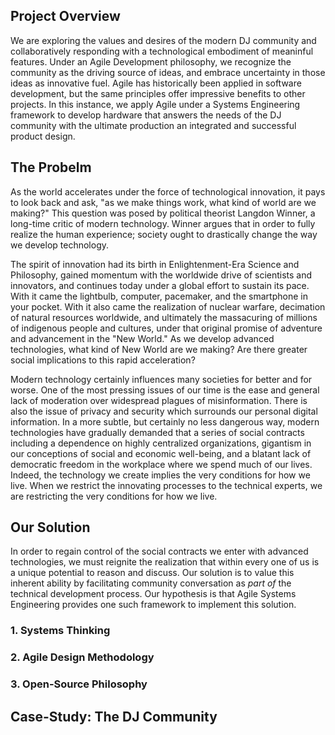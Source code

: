 ## Project Overview

We are exploring the values and desires of the modern DJ community and collaboratively responding with a technological embodiment of meaninful features. Under an Agile Development philosophy, we recognize the community as the driving source of ideas, and embrace uncertainty in those ideas as innovative fuel. Agile has historically been applied in software development, but the same principles offer impressive benefits to other projects. In this instance, we apply Agile under a Systems Engineering framework to develop hardware that answers the needs of the DJ community with the ultimate production an integrated and successful product design.

## The Probelm

As the world accelerates under the force of technological innovation, it pays to look back and ask, "as we make things work, what kind of world are we making?" This question was posed by political theorist Langdon Winner, a long-time critic of modern technology. Winner argues that in order to fully realize the human experience; society ought to drastically change the way we develop technology.

The spirit of innovation had its birth in Enlightenment-Era Science and Philosophy, gained momentum with the worldwide drive of scientists and innovators, and continues today under a global effort to sustain its pace. With it came the lightbulb, computer, pacemaker, and the smartphone in your pocket. With it also came the realization of nuclear warfare, decimation of natural resources worldwide, and ultimately the massacuring of millions of indigenous people and cultures, under that original promise of adventure and advancement in the "New World." As we develop advanced technologies, what kind of New World are we making? Are there greater social implications to this rapid acceleration?

Modern technology certainly influences many societies for better and for worse. One of the most pressing issues of our time is the ease and general lack of moderation over widespread plagues of misinformation. There is also the issue of privacy and security which surrounds our personal digital information. In a more subtle, but certainly no less dangerous way, modern technologies have gradually demanded that a series of social contracts including a dependence on highly centralized organizations, gigantism in our conceptions of social and economic well-being, and a blatant lack of democratic freedom in the workplace where we spend much of our lives. Indeed, the technology we create implies the very conditions for how we live. When we restrict the innovating processes to the technical experts, we are restricting the very conditions for how we live.

## Our Solution

In order to regain control of the social contracts we enter with advanced technologies, we must reignite the realization that within every one of us is a unique potential to reason and discuss. Our solution is to value this inherent ability by facilitating community conversation as *part of* the technical development process. Our hypothesis is that Agile Systems Engineering provides one such framework to implement this solution.

### 1. Systems Thinking

### 2. Agile Design Methodology

### 3. Open-Source Philosophy

## Case-Study: The DJ Community

